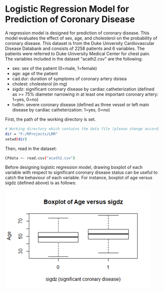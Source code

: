 # Logistic Regression Model for Prediction of Coronary Disease
A regression model is designed for prediction of coronary disease. This model evaluates the effect of sex, age, and cholesterol on the probability of
coronary disease. This dataset is from the Duke University Cardiovascular Disease Databank and consists of 2258 patients and 6 variables. The patients were referred to Duke University Medical Center for chest pain. The variables included in the dataset "acath2.csv" are the following:

- sex: sex of the patient (0=male, 1=female)
- age: age of the patient
- cad.dur: duration of symptoms of coronary artery dsisea
- cholest: cholesterol (in mg)
- sigdz: significant coronary disease by cardiac catheterization (defined as >= 75% diameter narrowing in at least one important coronary artery: 1=yes, 0=no)
- tvdlm: severe coronary disease (defined as three vessel or left main disease by cardiac catheterization: 1=yes, 0=no)

First, the path of the working directory is set.  
```sh
# Working directory which contains the data file (please change accordingly)  
dir = "F:/RProjects/LRM"
setwd(dir)
```

Then, read in the dataset:

```sh
CPdata <- read.csv("acath2.csv")
```
Before designing logistic regression model, drawing boxplot of each variable with respect to significant coronary disease status can be useful to catch the behaviour of each variable. For instance, boxplot of age versus sigdz (defined above) is as follows:

![alt text](BoxplotAge.png)
